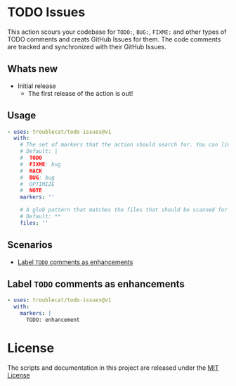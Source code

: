 # TODO Issues

This action scours your codebase for `TODO:`, `BUG:`, `FIXME:` and other types of TODO comments and creats GitHub Issues for them. The code comments are tracked and synchronized with their GitHub Issues.


## Whats new

* Initial release
  * The first release of the action is out!

## Usage

```yaml
- uses: troublecat/todo-issues@v1
  with:
    # The set of markers that the action should search for. You can link markers to GitHub Labels by formatting entries as "Marker:Label".
    # Default: |
    #  TODO
    #  FIXME: bug
    #  HACK
    #  BUG: bug
    #  OPTIMIZE
    #  NOTE
    markers: ''

    # A glob pattern that matches the files that should be scanned for comment markers.
    # Default: **
    files: ''
```

## Scenarios
<!-- no toc -->
  - [Label `TODO` comments as enhancements](#label-todo-comments-as-enhancements)

## Label `TODO` comments as enhancements

```yaml
- uses: troublecat/todo-issues@v1
  with:
    markers: |
      TODO: enhancement
```

# License

The scripts and documentation in this project are released under the [MIT License](LICENSE)
